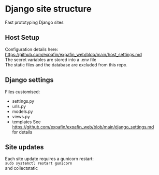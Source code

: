 # Django site structure
Fast prototyping Django sites


## Host Setup
Configuration details here: https://github.com/expafin/expafin_web/blob/main/host_settings.md  
The secret variables are stored into a .env file  
The static files and the database are excluded from this repo.


## Django settings
Files customised:  
* settings.py
* urls.py
* models.py
* views.py
* templates
See https://github.com/expafin/expafin_web/blob/main/django_settings.md for details  

## Site updates
Each site update requires a gunicorn restart:  
`sudo systemctl restart gunicorn`  
and collectstatic  

